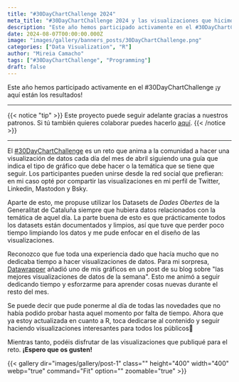 ```yaml
---
title: "#30DayChartChallenge 2024"
meta_title: "#30DayChartChallenge 2024 y las visualizaciones que hicimos para cada reto"
description: "Este año hemos participado activamente en el #30DayChartChallenge ¡y aquí están los resultados!"
date: 2024-08-07T00:00:00.000Z
image: "images/gallery/banners_posts/30DayChartChallenge.png"
categories: ["Data Visualization", "R"]
author: "Mireia Camacho"
tags: ["#30DayChartChallenge", "Programming"]
draft: false
---
```


Este año hemos participado activamente en el #30DayChartChallenge ¡y aquí están los resultados!

<hr>

{{< notice "tip" >}}
Este proyecto puede seguir adelante gracias a nuestros patronos. Si tú también quieres colaborar puedes hacerlo [aquí](https://www.patreon.com/user/creators?u=136816989 "Mirai Data Patreon page").
{{< /notice >}}

<hr>

El [#30DayChartChallenge](https://github.com/30daychartchallenge/edition2024 "Pág Github con las guías del reto 2024") es un reto que anima a la comunidad a hacer una visualización de datos cada día del mes de abril siguiendo una guía que indica el tipo de gráfico que debe hacer o la temática que se tiene que seguir. Los participantes pueden unirse desde la red social que prefieran: en mi caso opté por compartir las visualizaciones en mi perfil de Twitter, Linkedin, Mastodon y Bsky.

Aparte de esto, me propuse utilizar los Datasets de *Dades Obertes* de la Generalitat de Cataluña siempre que hubiera datos relacionados con la temática de aquel día. La parte buena de esto es que prácticamente todos los datasets están documentados y limpios, así que tuve que perder poco tiempo limpiando los datos y me pude enfocar en el diseño de las visualizaciones.

Reconozco que fue toda una experiencia dado que hacía mucho que no dedicaba tiempo a hacer visualizaciones de datos. Para mi sorpresa, [Datawrapper](https://blog.datawrapper.de/data-vis-dispatch-april-9-2024/ "Data Vis Dispatch Datawrapper") añadió uno de mis gráficos en un post de su blog sobre "las mejores visualizaciones de datos de la semana". Esto me animó a seguir dedicando tiempo y esforzarme para aprender cosas nuevas durante el resto del mes.

Se puede decir que pude ponerme al día de todas las novedades que no había podido probar hasta aquel momento por falta de tiempo. Ahora que ya estoy actualizada en cuanto a R, toca dedicarse al contenido y seguir haciendo visualizaciones interesantes para todos los públicos🤗

Mientras tanto, podéis disfrutar de las visualizaciones que publiqué para el reto. **¡Espero que os gusten!**

{{< gallery dir="images/gallery/post-1" class="" height="400" width="400" webp="true" command="Fit" option="" zoomable="true" >}}
